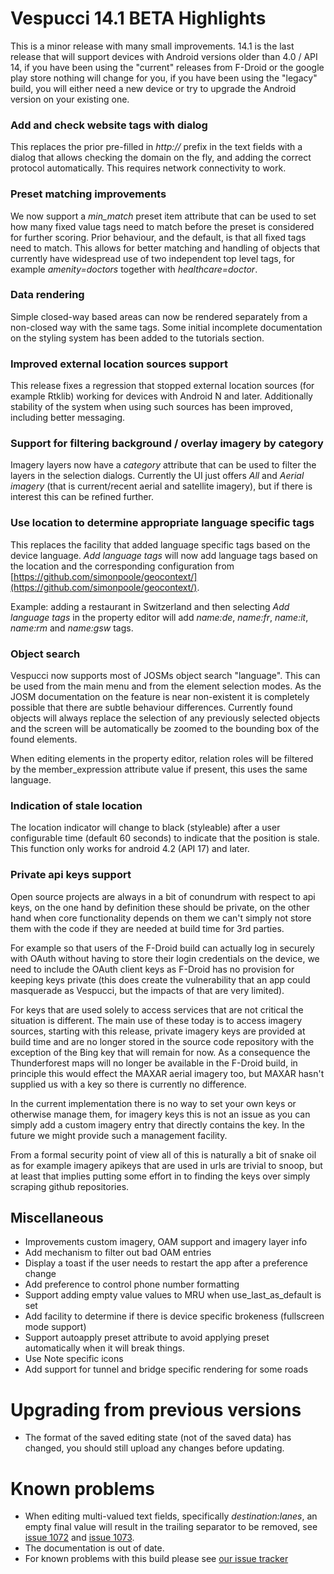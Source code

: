 # Vespucci 14.1 BETA Highlights

This is a minor release with many small improvements. 14.1 is the last release that will support devices with Android versions older than 4.0 / API 14, if you have been using the "current" releases from F-Droid or the google play store nothing will change for you, if you have been using the "legacy" build, you will either need a new device or try to upgrade the Android version on your existing one.

### Add and check website tags with dialog

This replaces the prior pre-filled in _http://_ prefix in the text fields with a dialog that allows checking the domain on the fly, and adding the correct protocol automatically. This requires network connectivity to work.

### Preset matching improvements

We now support a *min_match* preset item attribute that can be used to set how many fixed value tags need to match before the preset is considered for further scoring. Prior behaviour, and the default, is that all fixed tags need to match. This allows for better matching and handling of objects that currently have widespread use of two independent top level tags, for example _amenity=doctors_ together with _healthcare=doctor_.

### Data rendering

Simple closed-way based areas can now be rendered separately from a non-closed way with the same tags. Some initial incomplete documentation on the styling system has been added to the tutorials section. 

### Improved external location sources support

This release fixes a regression that stopped external location sources (for example Rtklib) working for devices with Android N and later. Additionally stability of the system when using such sources has been improved, including better messaging.

### Support for filtering background / overlay imagery by category

Imagery layers now have a _category_ attribute that can be used to filter the layers in the selection dialogs. Currently the UI just offers _All_ and _Aerial imagery_ (that is current/recent aerial and satellite imagery), but if there is interest this can be refined further.

### Use location to determine appropriate language specific tags

This replaces the facility that added language specific tags based on the device language. _Add language tags_ will now add language tags based on the location and the corresponding configuration from  [https://github.com/simonpoole/geocontext/](https://github.com/simonpoole/geocontext/).

Example: adding a restaurant in Switzerland and then selecting _Add language tags_ in the property editor will add _name:de_, _name:fr_, _name:it_, _name:rm_ and _name:gsw_ tags.

### Object search

Vespucci now supports most of JOSMs object search "language". This can be used from the main menu and from the element selection modes. As the JOSM documentation on the feature is near non-existent it is completely possible that there are subtle behaviour differences. Currently found objects will always replace the selection of any previously selected objects and the screen will be automatically be zoomed to the bounding box of the found elements.

When editing elements in the property editor, relation roles will be filtered by the member_expression attribute value if present, this uses the same language.

### Indication of stale location

The location indicator will change to black (styleable) after a user configurable time (default 60 seconds) to indicate that the position is stale. This function only works for android 4.2 (API 17) and later.

### Private api keys support

Open source projects are always in a bit of conundrum with respect to api keys, on the one hand by definition these should be private, on the other hand when core functionality depends on them we can't simply not store them with the code if they are needed at build time for 3rd parties. 

For example so that users of the F-Droid build can actually log in securely with OAuth without having to store their login credentials on the device, we need to include the OAuth client keys as F-Droid has no provision for keeping keys private (this does create the vulnerability that an app could masquerade as Vespucci, but the impacts of that are very limited).

For keys that are used solely to access services that are not critical the situation is different. The main use of these today is to access imagery sources, starting with this release, private imagery keys are provided at build time and are no longer stored in the source code repository with the exception of the Bing key that will remain for now. As a consequence the Thunderforest maps will no longer be available in the F-Droid build, in principle this would effect the MAXAR aerial imagery too, but MAXAR hasn't supplied us with a key so there is currently no difference.

In the current implementation there is no way to set your own keys or otherwise manage them, for imagery keys this is not an issue as you can simply add a custom imagery entry that directly contains the key. In the future we might provide such a management facility.

From a formal security point of view all of this is naturally a bit of snake oil as for example imagery apikeys that are used in urls are trivial to snoop, but at least that implies putting some effort in to finding the keys over simply scraping github repositories. 

## Miscellaneous

* Improvements custom imagery, OAM support and imagery layer info
* Add mechanism to filter out bad OAM entries
* Display a toast if the user needs to restart the app after a preference change
* Add preference to control phone number formatting
* Support adding empty value values to MRU when use_last_as_default is set
* Add facility to determine if there is device specific brokeness (fullscreen mode support)
* Support autoapply preset attribute to avoid applying preset automatically when it will break things.
* Use Note specific icons
* Add support for tunnel and bridge specific rendering for some roads

# Upgrading from previous versions

* The format of the saved editing state (not of the saved data) has changed, you should still upload any changes before updating.

# Known problems

* When editing multi-valued text fields, specifically _destination:lanes_, an empty final value will result in the trailing separator to be removed, see [issue 1072](https://github.com/MarcusWolschon/osmeditor4android/issues/1072) and [issue 1073](https://github.com/MarcusWolschon/osmeditor4android/issues/1073).
* The documentation is out of date.
* For known problems with this build please see [our issue tracker](https://github.com/MarcusWolschon/osmeditor4android/issues)

